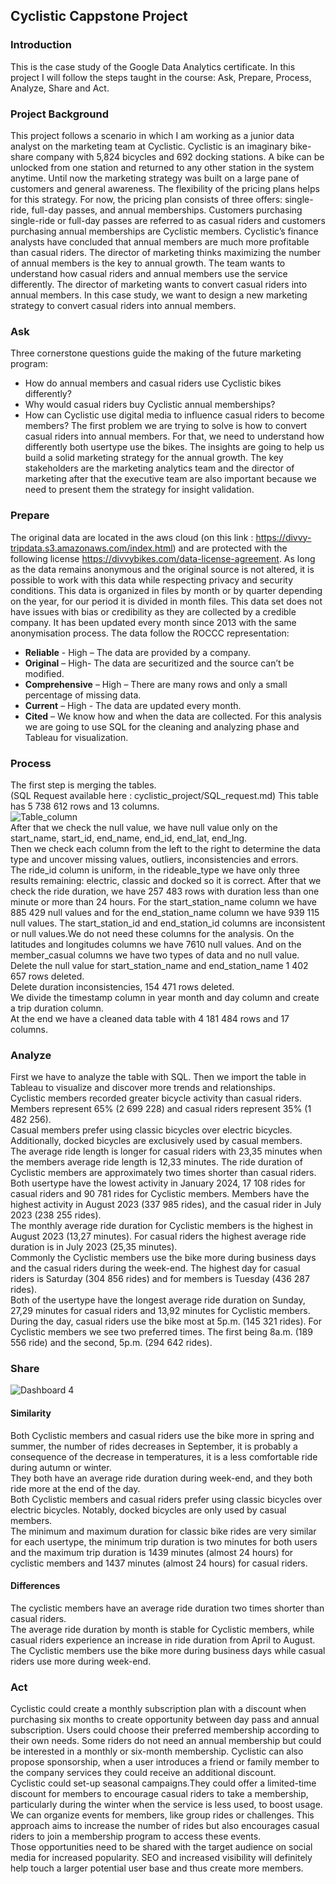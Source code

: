 ## Cyclistic Cappstone Project
### Introduction
This is the case study of the Google Data Analytics certificate. In this project I will follow the steps taught in the course: Ask, Prepare, Process, Analyze, Share and Act.
### Project Background
This project follows a scenario in which  I am working as a junior data analyst on the marketing team at Cyclistic. 
Cyclistic is an imaginary bike-share company with 5,824 bicycles and 692 docking stations. 
A bike can be unlocked from one station and returned to any other station in the system anytime. 
Until now the marketing strategy was built on a large pane of customers and general awareness. 
The flexibility of the pricing plans helps for this strategy. 
For now, the pricing plan consists of three offers: single-ride, full-day passes, and annual memberships.
Customers purchasing single-ride or full-day passes are referred to as casual riders and customers purchasing annual memberships are Cyclistic members. Cyclistic’s finance analysts have concluded that annual members are much more profitable than casual riders. The director of marketing thinks maximizing the number of annual members is the key to annual growth. The team wants to understand how casual riders and annual members use the service differently. The director of marketing wants to convert casual riders into annual members. In this case study, we want to design a new marketing strategy to convert casual riders into annual members.
### Ask
Three cornerstone questions guide the making of the future marketing program:
- How do annual members and casual riders use Cyclistic bikes differently?
- Why would casual riders buy Cyclistic annual memberships? 
- How can Cyclistic use digital media to influence casual riders to become members? 
The first problem we are trying to solve is how to convert casual riders into annual members. For that, we need to understand how differently both usertype use the bikes. The insights are going to help us build a solid marketing strategy for the annual growth.
The key stakeholders are the marketing analytics team and the director of marketing after that the executive team are also important because we need to present them the strategy for insight validation.
### Prepare
The original data are located in the aws cloud (on this link : https://divvy-tripdata.s3.amazonaws.com/index.html) and are protected with the following license https://divvybikes.com/data-license-agreement. As long as the data remains anonymous and the original source is not altered, it is possible to work with this data while respecting privacy and security conditions. This data is organized in files by month or by quarter depending on the year, for our period it is divided in month files. This data set does not have issues with bias or credibility as they are collected by a credible company. It has been updated every month since 2013 with the same anonymisation process. 
The data follow the ROCCC representation:
- **Reliable** - High – The data are provided by a company.
- **Original** – High- The data are securitized and the source can’t be modified.
- **Comprehensive** – High – There are many rows and only a small percentage of missing data.
- **Current** – High - The data are updated every month.
- **Cited** – We know how and when the data are collected.
For this analysis we are going to use SQL for the cleaning and analyzing phase and Tableau for visualization.
### Process
The first step is merging the tables.  
(SQL Request available here : cyclistic_project/SQL_request.md)
This table has 5 738 612 rows and 13 columns.  
![Table_column](https://github.com/user-attachments/assets/71a93935-db35-4986-bf11-4ee2eed55891)  
After that we check the null value, we have null value only on the start_name, start_id, end_name, end_id, end_lat, end_lng.  
Then we check each column from the left to the right to determine the data type and uncover missing values, outliers, inconsistencies and errors.  
The ride_id column is uniform, in the rideable_type we have only three results remaining: electric, classic and docked so it is correct. After that we check the ride duration, we have 257 483 rows with duration less than one minute or more than 24 hours. For the start_station_name column we have 885 429 null values and for the end_station_name column we have 939 115 null values. The start_station_id and end_station_id columns are inconsistent or null values.We do not need these columns for the analysis. On the latitudes and longitudes columns we have 7610 null values. And on the member_casual columns we have two types of data and no null value.  
Delete the null value for start_station_name and end_station_name 1 402 657 rows deleted.  
Delete duration inconsistencies, 154 471 rows deleted.  
We divide the timestamp column in year month and day column and create a trip duration column.  
At the end we have a cleaned data table with 4 181 484 rows and 17 columns.  
### Analyze
First we have to analyze the table with SQL. Then we import the table in Tableau to visualize and discover more trends and relationships.  
Cyclistic members recorded greater bicycle activity than casual riders. Members represent 65% (2 699 228) and casual riders represent 35% (1 482 256).  
Casual members prefer using classic bicycles over electric bicycles. Additionally, docked bicycles are exclusively used by casual members.  
The average ride length is longer for casual riders with 23,35 minutes when the members average ride length is 12,33 minutes. The ride duration of Cyclistic members are approximately two times shorter than casual riders.  
Both usertype have the lowest activity in January 2024, 17 108 rides for casual riders and 90 781 rides for Cyclistic members. Members have the highest activity in August 2023 (337 985 rides), and the casual rider in July 2023 (238 255 rides).  
The monthly average ride duration for Cyclistic members is the highest in August 2023 (13,27 minutes). For casual riders the highest average ride duration is in July 2023 (25,35 minutes).  
Commonly the Cyclistic members use the bike more during business days and the casual riders during the week-end. The highest day for casual riders is Saturday (304 856 rides) and for members is Tuesday (436 287 rides).  
Both of the usertype have the longest average ride duration on Sunday, 27,29 minutes for casual riders and 13,92 minutes for Cyclistic members.  
During the day, casual riders use the bike most at 5p.m. (145 321 rides). For Cyclistic members we see two preferred times. The first being 8a.m. (189 556 ride) and the second, 5p.m. (294 642 rides).  
### Share
![Dashboard 4](https://github.com/user-attachments/assets/76c64eb1-ff91-4dc6-92a4-fff266311dac)
#### Similarity
Both Cyclistic members and casual riders use the bike more in spring and summer, the number of rides decreases in September, it is probably a consequence of the decrease in temperatures, it is a less comfortable ride during autumn or winter.  
They both have an average ride duration during week-end, and they both ride more at the end of the day.  
Both Cyclistic members and casual riders prefer using classic bicycles over electric bicycles. Notably, docked bicycles are only used by casual members.  
The minimum and maximum duration for classic bike rides are very similar for each usertype, the minimum trip duration is two minutes for both users and the maximum trip duration is 1439 minutes (almost 24 hours) for cyclistic members and 1437 minutes (almost 24 hours) for casual riders.  
#### Differences
The cyclistic members have an average ride duration two times shorter than casual riders.  
The average ride duration by month is stable for Cyclistic members, while casual riders experience an increase in ride duration from April to August.  
The Cyclistic members use the bike more during business days while casual riders use more during week-end.  
### Act
Cyclistic  could create a monthly subscription plan with a discount when purchasing six months to create opportunity between day pass and annual subscription. Users could choose their preferred membership according to their own needs. Some riders do not need an annual membership but could be interested in a monthly or six-month membership. Cyclistic  can also propose sponsorship, when a user introduces a friend or family member to the company services they could receive an additional discount.  
Cyclistic could set-up seasonal campaigns.They could offer a limited-time discount for members to encourage casual riders to take a membership, particularly during the winter when the service is less used, to boost usage.  
We can organize events for members, like group rides or challenges. This  approach aims to increase the number of rides but also encourages casual riders to join a membership program to access these events.  
Those opportunities need to be shared with the target audience  on social media for increased popularity. SEO and increased visibility will definitely  help touch a larger potential user base and thus create  more members.
